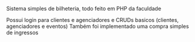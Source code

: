 Sistema simples de bilheteria, todo feito em PHP da faculdade

Possui login para clientes e agenciadores e CRUDs basicos (clientes, agenciadores e eventos)
Também foi implementado uma compra simples de ingressos
